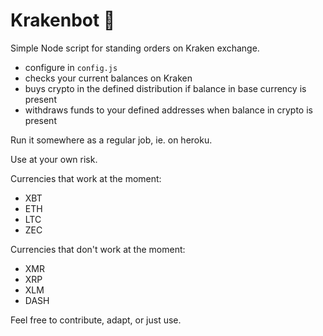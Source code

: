 # Krakenbot 🐙

Simple Node script for standing orders on Kraken exchange.

* configure in `config.js`
* checks your current balances on Kraken
* buys crypto in the defined distribution if balance in base currency is present
* withdraws funds to your defined addresses when balance in crypto is present

Run it somewhere as a regular job, ie. on heroku.

Use at your own risk.

Currencies that work at the moment:
* XBT
* ETH
* LTC
* ZEC

Currencies that don't work at the moment:
* XMR
* XRP
* XLM
* DASH

Feel free to contribute, adapt, or just use.
